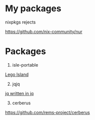 # My packages

nixpkgs rejects

https://github.com/nix-community/nur

# Packages

1. isle-portable

[Lego Island](https://github.com/isledecomp/isle-portable/)

2. jqjq

[jq written in jq](https://github.com/wader/jqjq/)

3. cerberus

https://github.com/rems-project/cerberus
